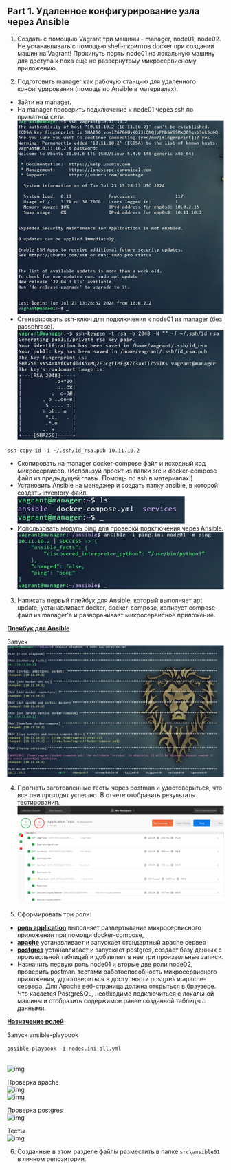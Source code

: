## Part 1. Удаленное конфигурирование узла через Ansible

1) Создать с помощью Vagrant три машины - manager, node01, node02. Не устанавливать с помощью shell-скриптов docker при создании машин на Vagrant! Прокинуть порты node01 на локальную машину для доступа к пока еще не развернутому микросервисному приложению.

2) Подготовить manager как рабочую станцию для удаленного конфигурирования (помощь по Ansible в материалах).
- Зайти на manager. 
- На manager проверить подключение к node01 через ssh по приватной сети. 
<br/> ![img](images/1.png)
- Сгенерировать ssh-ключ для подключения к node01 из manager (без passphrase).
<br/> ![img](images/2.png)

```
ssh-copy-id -i ~/.ssh/id_rsa.pub 10.11.10.2
```

- Скопировать на manager docker-compose файл и исходный код микросервисов. (Используй проект из папки src и docker-compose файл из предыдущей главы. Помощь по ssh в материалах.)
- Установить Ansible на менеджер и создать папку ansible, в которой создать inventory-файл.
<br/> ![img](images/4.png)
- Использовать модуль ping для проверки подключения через Ansible.
<br/> ![img](images/3.png)


3) Написать первый плейбук для Ansible, который выполняет apt update, устанавливает docker, docker-compose, копирует compose-файл из manager'а и разворачивает микросервисное приложение.

[__Плейбук для Ansible__](ansible01/services.yml)

Запуск
<br/> ![img](images/5.png)

4) Прогнать заготовленные тесты через postman и удостовериться, что все они проходят успешно. В отчете отобразить результаты тестирования.
<br/> ![img](images/6.png)

5) Сформировать три роли: 
 - [__роль application__](ansible01/roles/application/tasks/main.yml) выполняет развертывание микросервисного приложения при помощи docker-compose,
 - [__apache__](ansible01/roles/apache/tasks/main.yml) устанавливает и запускает стандартный apache сервер
 - [__postgres__](ansible01/roles/postgres/tasks/main.yml) устанавливает и запускает postgres, создает базу данных с произвольной таблицей и добавляет в нее три произвольные записи. 
 - Назначить первую роль node01 и вторые две роли node02, проверить postman-тестами работоспособность микросервисного приложения, удостовериться в доступности postgres и apache-сервера. Для Apache веб-страница должна открыться в браузере. Что касается PostgreSQL, необходимо подключиться с локальной машины и отобразить содержимое ранее созданной таблицы с данными.

 [__Назначение ролей__](ansible01/all.yml)

Запуск ansible-playbook

```ansible-playbook -i nodes.ini all.yml```

<br/> ![img](images/7.png)

Проверка apache
<br/> ![img](images/8.png)
<br/> ![img](images/9.png)

Проверка postgres
<br/> ![img](images/10.png)

Тесты
<br/> ![img](images/11.png)

6) Созданные в этом разделе файлы разместить в папке `src\ansible01` в личном репозитории.
